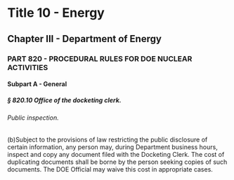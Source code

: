 
# Title 10 - Energy
## Chapter III - Department of Energy
### PART 820 - PROCEDURAL RULES FOR DOE NUCLEAR ACTIVITIES
#### Subpart A - General
##### § 820.10 Office of the docketing clerk.
###### Public inspection.

(b)Subject to the provisions of law restricting the public disclosure of certain information, any person may, during Department business hours, inspect and copy any document filed with the Docketing Clerk. The cost of duplicating documents shall be borne by the person seeking copies of such documents. The DOE Official may waive this cost in appropriate cases.
